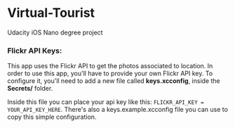 # Virtual-Tourist
Udacity iOS Nano degree project

### Flickr API Keys:
This app uses the Flickr API to get the photos associated to location. In order to use this app, you'll have to provide your own Flickr API key. To configure it, you'll need to add a new file called <strong>keys.xcconfig</strong>, inside the <strong>Secrets/</strong> folder.

Inside this file you can place your api key like this: <code>FLICKR_API_KEY = YOUR_API_KEY_HERE</code>. There's also a keys.example.xcconfig file you can use to copy this simple configuration.
